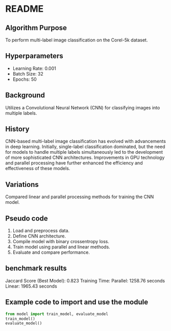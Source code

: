 # README

## Algorithm Purpose
To perform multi-label image classification on the Corel-5k dataset.

## Hyperparameters
- Learning Rate: 0.001
- Batch Size: 32
- Epochs: 50

## Background
Utilizes a Convolutional Neural Network (CNN) for classifying images into multiple labels.

## History
CNN-based multi-label image classification has evolved with advancements in deep learning. Initially, single-label classification dominated, but the need for models to handle multiple labels simultaneously led to the development of more sophisticated CNN architectures. Improvements in GPU technology and parallel processing have further enhanced the efficiency and effectiveness of these models.

## Variations
Compared linear and parallel processing methods for training the CNN model.

## Pseudo code
1. Load and preprocess data.
2. Define CNN architecture.
3. Compile model with binary crossentropy loss.
4. Train model using parallel and linear methods.
5. Evaluate and compare performance.

## benchmark results
Jaccard Score (Best Model): 0.823
Training Time:
Parallel: 1258.76 seconds
Linear: 1965.43 seconds


## Example code to import and use the module
```python
from model import train_model, evaluate_model
train_model()
evaluate_model()


